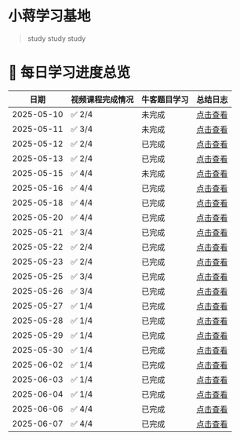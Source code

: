 # 小蒋学习基地

> study study study

# 🎯 每日学习进度总览

| 日期         | 视频课程完成情况 | 牛客题目学习 | 总结日志                       |
|------------|----------|--------------|----------------------------|
| 2025-05-10 | ✅ 2/4    | 未完成    | [点击查看](logs/2025-05-10.md) |
| 2025-05-11 | ✅ 3/4    | 未完成    | [点击查看](logs/2025-05-11.md) |
| 2025-05-12 | ✅ 2/4    | 已完成    | [点击查看](logs/2025-05-12.md) |
| 2025-05-13 | ✅ 2/4    | 已完成    | [点击查看](logs/2025-05-13.md) |
| 2025-05-15 | ✅ 4/4    | 未完成    | [点击查看](logs/2025-05-15.md) |
| 2025-05-16 | ✅ 4/4    | 已完成    | [点击查看](logs/2025-05-16.md) |
| 2025-05-18 | ✅ 4/4    | 已完成    | [点击查看](logs/2025-05-18.md) |
| 2025-05-20 | ✅ 4/4    | 已完成    | [点击查看](logs/2025-05-20.md) |
| 2025-05-21 | ✅ 3/4    | 已完成    | [点击查看](logs/2025-05-21.md) |
| 2025-05-22 | ✅ 2/4    | 已完成    | [点击查看](logs/2025-05-22.md) |
| 2025-05-23 | ✅ 2/4    | 已完成    | [点击查看](logs/2025-05-23.md) |
| 2025-05-25 | ✅ 3/4    | 已完成    | [点击查看](logs/2025-05-25.md) |
| 2025-05-26 | ✅ 3/4    | 已完成    | [点击查看](logs/2025-05-26.md) |
| 2025-05-27 | ✅ 1/4    | 已完成    | [点击查看](logs/2025-05-27.md) |
| 2025-05-28 | ✅ 1/4    | 已完成    | [点击查看](logs/2025-05-28.md) |
| 2025-05-29 | ✅ 1/4    | 已完成    | [点击查看](logs/2025-05-29.md) |
| 2025-05-30 | ✅ 1/4    | 已完成    | [点击查看](logs/2025-05-30.md) |
| 2025-06-02 | ✅ 1/4    | 已完成    | [点击查看](logs/2025-06-02.md) |
| 2025-06-03 | ✅ 1/4    | 已完成    | [点击查看](logs/2025-06-03.md) |
| 2025-06-04 | ✅ 1/4    | 已完成    | [点击查看](logs/2025-06-04.md) |
| 2025-06-06 | ✅ 4/4    | 已完成    | [点击查看](logs/2025-06-06.md) |
| 2025-06-07 | ✅ 4/4    | 已完成    | [点击查看](logs/2025-06-07.md) |